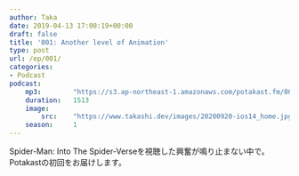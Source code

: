 ```yaml
---
author: Taka
date: 2019-04-13 17:00:19+00:00
draft: false
title: '001: Another level of Animation'
type: post
url: /ep/001/
categories:
- Podcast
podcast:
    mp3:        "https://s3.ap-northeast-1.amazonaws.com/potakast.fm/001Re.m4a"
    duration:   1513
    image:
        src:    "https://www.takashi.dev/images/20200920-ios14_home.jpg"
    season:     1
---
```





Spider-Man: Into The Spider-Verseを視聴した興奮が鳴り止まない中で。Potakastの初回をお届けします。



